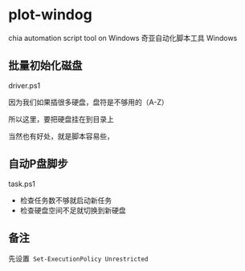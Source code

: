 # plot-windog
chia automation script tool on Windows
 奇亚自动化脚本工具 Windows
##  批量初始化磁盘

  driver.ps1
  
  因为我们如果插很多硬盘，盘符是不够用的（A-Z）
  
  所以这里，要把硬盘挂在到目录上
  
  当然也有好处，就是脚本容易些，
  
##  自动P盘脚步
  task.ps1
  
  * 检查任务数不够就启动新任务
  *  检查硬盘空间不足就切换到新硬盘
  
  
   
## 备注
先设置``` Set-ExecutionPolicy Unrestricted```
